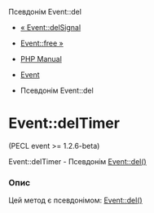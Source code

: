 Псевдонім Event::del

-   [« Event::delSignal](event.delsignal.md)
    
-   [Event::free »](event.free.md)
    
-   [PHP Manual](index.md)
    
-   [Event](class.event.md)
    
-   Псевдонім Event::del
    

# Event::delTimer

(PECL event >= 1.2.6-beta)

Event::delTimer - Псевдонім [Event::del()](event.del.md)

### Опис

Цей метод є псевдонімом: [Event::del()](event.del.md)